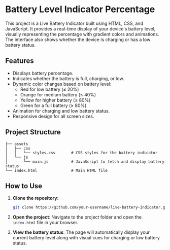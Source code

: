 # Battery Level Indicator Percentage

This project is a Live Battery Indicator built using HTML, CSS, and JavaScript. It provides a real-time display of your device's battery level, visually representing the percentage with gradient colors and animations. The interface also shows whether the device is charging or has a low battery status.

## Features

- Displays battery percentage.
- Indicates whether the battery is full, charging, or low.
- Dynamic color changes based on battery level:
  - Red for low battery (≤ 20%)
  - Orange for medium battery (≤ 40%)
  - Yellow for higher battery (≤ 80%)
  - Green for a full battery (≥ 80%)
- Animation for charging and low battery status.
- Responsive design for all screen sizes.

## Project Structure

```
├── assets
│   ├── css
│   │   └── styles.css       # CSS styles for the battery indicator
│   └── js
│       └── main.js          # JavaScript to fetch and display battery status
└── index.html               # Main HTML file
```

## How to Use

1. **Clone the repository**:
   ```bash
   git clone https://github.com/your-username/live-battery-indicator.git
   ```
2. **Open the project**:
   Navigate to the project folder and open the `index.html` file in your browser.

3. **View the battery status**:
   The page will automatically display your current battery level along with visual cues for charging or low battery status.
